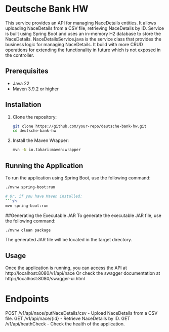 # Deutsche Bank HW

This service provides an API for managing NaceDetails entities. It allows uploading NaceDetails from a CSV file, retrieving NaceDetails by ID.
Service is built using Spring Boot and uses an in-memory H2 database to store the NaceDetails.
NaceDetailsService.java is the service class that provides the business logic for managing NaceDetails. It build with more
CRUD operations for extending the functionality in future which is not exposed in the controller.

## Prerequisites

- Java 22
- Maven 3.9.2 or higher

## Installation

1. Clone the repository:
    ```sh
    git clone https://github.com/your-repo/deutsche-bank-hw.git
    cd deutsche-bank-hw
    ```

2. Install the Maven Wrapper:
    ```sh
    mvn -N io.takari:maven:wrapper
    ```

## Running the Application

To run the application using Spring Boot, use the following command:
```sh
./mvnw spring-boot:run

# Or, if you have Maven installed:
```sh
mvn spring-boot:run
```
##Generating the Executable JAR
To generate the executable JAR file, use the following command:

```sh
./mvnw clean package
```

The generated JAR file will be located in the target directory.

## Usage
Once the application is running, you can access the API at http://localhost:8080/v1/api/nace
Or check the swagger documentation at http://localhost:8080/swagger-ui.html

# Endpoints
POST /v1/api/nace/putNaceDetails/csv - Upload NaceDetails from a CSV file.
GET /v1/api/nace/{id} - Retrieve NaceDetails by ID.
GET /v1/api/heathCheck - Check the health of the application.
